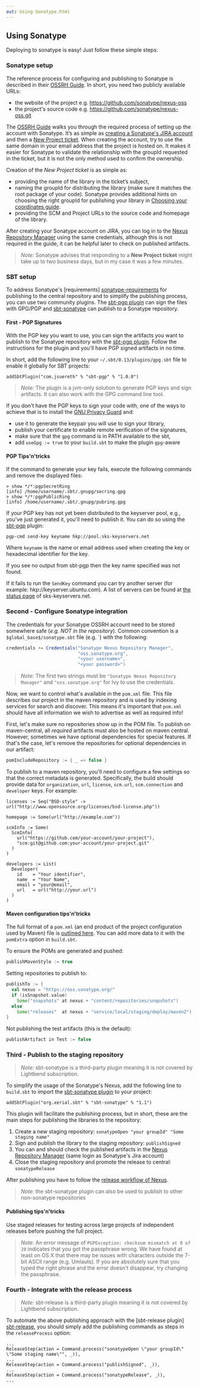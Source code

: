 ```yaml
---
out: Using-Sonatype.html
---
```


  [sonatype-ossrhguide]: http://central.sonatype.org/pages/ossrh-guide.html
  [sonatype-signup]: https://issues.sonatype.org/secure/Signup!default.jspa
  [sonatype-new-project]: https://issues.sonatype.org/secure/CreateIssue.jspa?issuetype=21&pid=10134
  [sonatype-requirements]: http://central.sonatype.org/pages/requirements.html
  [sonatype-coordinates]: http://central.sonatype.org/pages/choosing-your-coordinates.html
  [sonatype-nexus]: https://oss.sonatype.org/#welcome
  [sonatype-pgp]: http://central.sonatype.org/pages/working-with-pgp-signatures.html
  [sbt-pgp]: http://scala-sbt.org/sbt-pgp/
  [sbt-sonatype]: https://github.com/xerial/sbt-sonatype
  [sbt-release]: https://github.com/sbt/sbt-release
  [gnupg]: https://www.gnupg.org/

Using Sonatype
--------------

Deploying to sonatype is easy! Just follow these simple steps:

### Sonatype setup

The reference process for configuring and publishing to Sonatype is 
described in their [OSSRH Guide][sonatype-ossrhguide].
In short, you need two publicly available URLs: 

* the website of the project e.g. https://github.com/sonatype/nexus-oss
* the project's source code e.g. https://github.com/sonatype/nexus-oss.git

The [OSSRH Guide][sonatype-ossrhguide] walks you through the required 
process of setting up the account with Sonatype. It’s as simple as 
[creating a Sonatype's JIRA account][sonatype-signup] and then a 
[New Project ticket][sonatype-new-project]. When creating the account, try to 
use the same domain in your email address that the project is hosted on.
It makes it easier for Sonatype to validate the relationship with the groupId requested in 
the ticket, but it is not the only method used to confirm the ownership. 

Creation of the *New Project ticket* is as simple as:

* providing the name of the library in the ticket’s subject,
* naming the groupId for distributing the library (make sure 
it matches the root package of your code). Sonatype provides
additional hints on choosing the right groupId for publishing your library in 
[Choosing your coordinates guide][sonatype-coordinates].
* providing the SCM and Project URLs to the source code and homepage of the 
library.

After creating your Sonatype account on JIRA, you can log in 
to the [Nexus Repository Manager][sonatype-nexus] using the same credentials,
although this is not required in the guide, it can be helpful later to check 
on published artifacts.

> *Note:* Sonatype advises that responding to a **New Project ticket** might 
take up to two business days, but in my case it was a few minutes.

### SBT setup

To address Sonatype's [requirements]
[sonatype-requirements] for publishing to the central repository and to simplify the publishing process, you can
use two community plugins. The [sbt-pgp plugin][sbt-pgp] can sign the files with GPG/PGP
and [sbt-sonatype][sbt-sonatype] can publish to a Sonatype repository. 

#### First - PGP Signatures

With the PGP key you want to use, you can sign the artifacts 
you want to publish to the Sonatype repository with the [sbt-pgp plugin][sbt-pgp]. Follow 
the instructions for the plugin and you'll have PGP signed artifacts in no 
time.

In short, add the following line to your `~/.sbt/0.13/plugins/gpg.sbt` file to 
enable it globally for SBT projects:

```
addSbtPlugin("com.jsuereth" % "sbt-pgp" % "1.0.0")
```

> *Note:* The plugin is a jvm-only solution to generate PGP keys and sign 
artifacts. It can also work with the GPG command line tool.

If you don't have the PGP keys to sign your code with, one of the ways to 
achieve that is to install the [GNU Privacy Guard][gnupg] and:

* use it to generate the keypair you will use to sign your library,
* publish your certificate to enable remote verification of the signatures,
* make sure that the `gpg` command is in PATH available to the sbt,
* add `useGpg := true` to your `build.sbt` to make the plugin `gpg`-aware 

#### PGP Tips'n'tricks 

If the command to generate your key fails, execute the following commands and 
remove the displayed files:

```
> show */*:pgpSecretRing
[info] /home/username/.sbt/.gnupg/secring.gpg
> show */*:pgpPublicRing
[info] /home/username/.sbt/.gnupg/pubring.gpg
```

If your PGP key has not yet been distributed to the keyserver pool, e.g., 
you've just generated it, you'll need to publish it. You can do so using the 
[sbt-pgp][sbt-pgp] plugin:

```
pgp-cmd send-key keyname hkp://pool.sks-keyservers.net
```

Where `keyname` is the name or email address used when creating the key or 
hexadecimal identifier for the key.

If you see no output from sbt-pgp then the key name specified was not
found.

If it fails to run the `SendKey` command you can try another server (for 
example: hkp://keyserver.ubuntu.com). A list of servers can be found at 
[the status page](https://sks-keyservers.net/status/) of sks-keyservers.net.

### Second - Configure Sonatype integration 

The credentials for your Sonatype OSSRH account need to be stored
somewhere safe (*e.g. NOT in the repository*). Common convention is a 
`$global_base$/sonatype.sbt` file (e.g. `) with the following:

```scala
credentials += Credentials("Sonatype Nexus Repository Manager",
                           "oss.sonatype.org",
                           "<your username>",
                           "<your password>")
```

> *Note:* The first two strings must be `"Sonatype Nexus Repository Manager"`
and `"oss.sonatype.org"` for Ivy to use the credentials.

Now, we want to control what's available in the `pom.xml` file. This
file describes our project in the maven repository and is used by
indexing services for search and discover. This means it's important
that `pom.xml` should have all information we wish to advertise as well
as required info!

First, let's make sure no repositories show up in the POM file. To
publish on maven-central, all *required* artifacts must also be hosted
on maven central. However, sometimes we have optional dependencies for
special features. If that's the case, let's remove the repositories for
optional dependencies in our artifact:

```scala
pomIncludeRepository := { _ => false }
```

To publish to a maven repository, you'll need to configure a few
settings so that the correct metadata is generated.
Specifically, the build should provide data for `organization`, `url`,
`license`, `scm.url`, `scm.connection` and `developer` keys. For example:

```
licenses := Seq("BSD-style" -> url("http://www.opensource.org/licenses/bsd-license.php"))

homepage := Some(url("http://example.com"))

scmInfo := Some(
  ScmInfo(
    url("https://github.com/your-account/your-project"),
    "scm:git@github.com:your-account/your-project.git"
  )
)

developers := List(
  Developer(
    id    = "Your identifier",
    name  = "Your Name",
    email = "your@email",
    url   = url("http://your.url")
  )
)
```

#### Maven configuration tips'n'tricks

The full format of a `pom.xml` (an end product of the project configuration 
used by Maven) file is [outlined here](https://maven.apache.org/pom.html).
You can add more data to it with the `pomExtra` option in `build.sbt`.


To ensure the POMs are generated and pushed:

```scala
publishMavenStyle := true
```

Setting repositories to publish to:

```scala
publishTo := {
  val nexus = "https://oss.sonatype.org/"
  if (isSnapshot.value)
    Some("snapshots" at nexus + "content/repositories/snapshots")
  else
    Some("releases"  at nexus + "service/local/staging/deploy/maven2")
}
```

Not publishing the test artifacts (this is the default):

```scala
publishArtifact in Test := false
```

### Third - Publish to the staging repository

> *Note:* sbt-sonatype is a third-party plugin meaning it is not covered by Lightbend subscription.

To simplify the usage of the Sonatype's Nexus, add the following line to 
`build.sbt` to import the [sbt-sonatype plugin][sbt-sonatype] to your project:

```
addSbtPlugin("org.xerial.sbt" % "sbt-sonatype" % "1.1")
```

This plugin will facilitate the publishing process, but in short, these are 
the main steps for publishing the libraries to the repository:

1. Create a new staging repository: 
`sonatypeOpen "your groupId" "Some staging name"`
2. Sign and publish the library to the staging repository:
`publishSigned`
3. You can and should check the published artifacts in the
[Nexus Repository Manager][sonatype-nexus] (same login as Sonatype's
Jira account)
4. Close the staging repository and promote the release to central:
`sonatypeRelease`

After publishing you have to follow the
[release workflow of Nexus](http://central.sonatype.org/pages/releasing-the-deployment.html).

> *Note:* the sbt-sonatype plugin can also be used to publish to other non-sonatype 
repositories

#### Publishing tips'n'tricks

Use staged releases for testing across large projects of independent releases 
before pushing the full project.

> *Note:* An error message of `PGPException: checksum mismatch at 0 of 20`
indicates that you got the passphrase wrong. We have found at least on
OS X that there may be issues with characters outside the 7-bit ASCII
range (e.g. Umlauts). If you are absolutely sure that you typed the
right phrase and the error doesn't disappear, try changing the
passphrase.

### Fourth - Integrate with the release process

> *Note:* sbt-release is a third-party plugin meaning it is not covered by Lightbend subscription.

To automate the above publishing approach with the [sbt-release plugin]
[sbt-release], you should simply add the publishing commands as steps in the
`releaseProcess` option:

```
...
ReleaseStep(action = Command.process("sonatypeOpen \"your groupId\" \"Some staging name\"", _)),
...
ReleaseStep(action = Command.process("publishSigned", _)),
...
ReleaseStep(action = Command.process("sonatypeRelease", _)),
...
```
